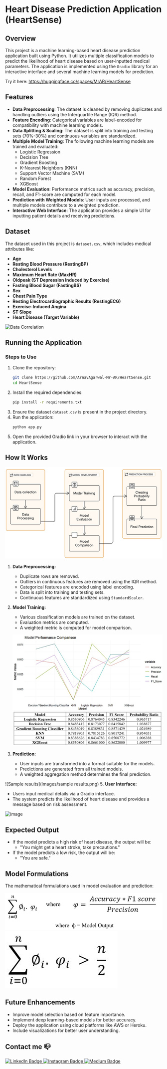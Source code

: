 # Heart Disease Prediction Application (HeartSense)

## Overview
This project is a machine learning-based heart disease prediction application built using Python. It utilizes multiple classification models to predict the likelihood of heart disease based on user-inputted medical parameters. The application is implemented using the `Gradio` library for an interactive interface and several machine learning models for prediction.

Try it here: https://huggingface.co/spaces/MrAR/HeartSense

## Features
- **Data Preprocessing**: The dataset is cleaned by removing duplicates and handling outliers using the Interquartile Range (IQR) method.
- **Feature Encoding**: Categorical variables are label-encoded for compatibility with machine learning models.
- **Data Splitting & Scaling**: The dataset is split into training and testing sets (70%-30%) and continuous variables are standardized.
- **Multiple Model Training**: The following machine learning models are trained and evaluated:
  - Logistic Regression
  - Decision Tree
  - Gradient Boosting
  - K-Nearest Neighbors (KNN)
  - Support Vector Machine (SVM)
  - Random Forest
  - XGBoost
- **Model Evaluation**: Performance metrics such as accuracy, precision, recall, and F1-score are computed for each model.
- **Prediction with Weighted Models**: User inputs are processed, and multiple models contribute to a weighted prediction.
- **Interactive Web Interface**: The application provides a simple UI for inputting patient details and receiving predictions.

## Dataset
The dataset used in this project is `dataset.csv`, which includes medical attributes like:
- **Age**
- **Resting Blood Pressure (RestingBP)**
- **Cholesterol Levels**
- **Maximum Heart Rate (MaxHR)**
- **Oldpeak (ST Depression Induced by Exercise)**
- **Fasting Blood Sugar (FastingBS)**
- **Sex**
- **Chest Pain Type**
- **Resting Electrocardiographic Results (RestingECG)**
- **Exercise-Induced Angina**
- **ST Slope**
- **Heart Disease (Target Variable)**

![Data Correlation](Images/correlation_matrix.png|width=10)

## Running the Application
### Steps to Use
1. Clone the repository:
   ```bash
   git clone https://github.com/ArnavAgarwal-Mr-AR/HeartSense.git
   cd HeartSense
   ```
2. Install the required dependencies:
   ```bash
   pip install -r requirements.txt
   ```
3. Ensure the dataset `dataset.csv` is present in the project directory.
4. Run the application:
   ```bash
   python app.py
   ```
5. Open the provided Gradio link in your browser to interact with the application.

## How It Works

![Methodology](Images/flowchart.png)

1. **Data Preprocessing:**
   - Duplicate rows are removed.
   - Outliers in continuous features are removed using the IQR method.
   - Categorical features are encoded using label encoding.
   - Data is split into training and testing sets.
   - Continuous features are standardized using `StandardScaler`.
2. **Model Training:**
   - Various classification models are trained on the dataset.
   - Evaluation metrics are computed.
   - A weighted metric is computed for model comparison.
   
   ![Model Comparison](Images/result_graph.png)
   ![Model results](Images/results.png)
   
4. **Prediction:**
   - User inputs are transformed into a format suitable for the models.
   - Predictions are generated from all trained models.
   - A weighted aggregation method determines the final prediction.

 ![Sample results](Images/sample results.png)
5. **User Interface:**
   - Users input medical details via a Gradio interface.
   - The system predicts the likelihood of heart disease and provides a message based on risk assessment.

  ![image](https://github.com/user-attachments/assets/961a56fd-2a60-4c9e-b746-fb5e7a3cee1f)


## Expected Output
- If the model predicts a high risk of heart disease, the output will be:
  - "You might get a heart stroke, take precautions."
- If the model predicts a low risk, the output will be:
  - "You are safe."

## Model Formulations
The mathematical formulations used in model evaluation and prediction:

![Formulations](Images/novelty_1.png)
![Formulations](Images/novelty_2.png)

## Future Enhancements
- Improve model selection based on feature importance.
- Implement deep learning-based models for better accuracy.
- Deploy the application using cloud platforms like AWS or Heroku.
- Include visualizations for better user understanding.

## Contact me 📪
<div id="badges">
  <a href="https://www.linkedin.com/in/arnav-agarwal-571a59243/" target="blank">
   <img src="https://img.shields.io/badge/LinkedIn-blue?style=for-the-badge&logo=linkedin&logoColor=white" alt="LinkedIn Badge"/>
  </a>
 <a href="https://www.instagram.com/arnav_executes?igsh=MWUxaWlkanZob2lqeA==" target="blank">
 <img src="https://img.shields.io/badge/Instagram-E4405F?style=for-the-badge&logo=instagram&logoColor=white"  alt="Instagram Badge" />
 </a>
 </a>
 <a href="https://medium.com/@arumynameis" target="blank">
 <img src="https://img.shields.io/badge/Medium-12100E?style=for-the-badge&logo=medium&logoColor=white"  alt="Medium Badge" />
 </a>
</div>
